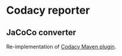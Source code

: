 # Codacy reporter

## JaCoCo converter

Re-implementation of [Codacy Maven plugin](https://github.com/halkeye/codacy-maven-plugin).
